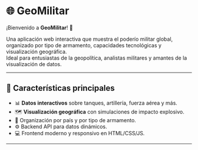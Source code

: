 # 🌐 GeoMilitar

¡Bienvenido a **GeoMilitar**! 🚀

Una aplicación web interactiva que muestra el poderío militar global, organizado por tipo de armamento, capacidades tecnológicas y visualización geográfica.  
Ideal para entusiastas de la geopolítica, analistas militares y amantes de la visualización de datos.

---

## 🧩 Características principales

- 📊 **Datos interactivos** sobre tanques, artillería, fuerza aérea y más.
- 🗺️ **Visualización geográfica** con simulaciones de impacto explosivo.
- 📂 Organización por país y por tipo de armamento.
- ⚙️ Backend API para datos dinámicos.
- 💻 Frontend moderno y responsivo en HTML/CSS/JS.

---
